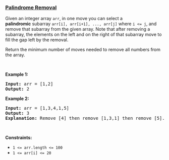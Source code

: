 ### [Palindrome Removal](https://leetcode.com/problems/palindrome-removal)

<p>Given an integer array&nbsp;<code>arr</code>, in one move you can select a <strong>palindromic</strong>&nbsp;subarray <code>arr[i], arr[i+1], ..., arr[j]</code>&nbsp;where <code>i &lt;= j</code>, and remove that subarray from the given array. Note that after removing a subarray, the elements on the left and on the right of that subarray move to fill the gap left by the removal.</p>

<p>Return the minimum number of moves needed&nbsp;to remove all numbers from the array.</p>

<p>&nbsp;</p>
<p><strong>Example 1:</strong></p>

<pre>
<strong>Input:</strong> arr = [1,2]
<strong>Output:</strong> 2
</pre>

<p><strong>Example 2:</strong></p>

<pre>
<strong>Input:</strong> arr = [1,3,4,1,5]
<strong>Output:</strong> 3
<b>Explanation: </b>Remove [4] then remove [1,3,1] then remove [5].
</pre>

<p>&nbsp;</p>
<p><strong>Constraints:</strong></p>

<ul>
	<li><code>1 &lt;= arr.length &lt;= 100</code></li>
	<li><code>1 &lt;= arr[i] &lt;= 20</code></li>
</ul>
